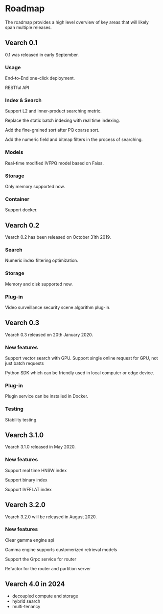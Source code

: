 # Roadmap

The roadmap provides a high level overview of key areas that will likely span multiple releases.

## Vearch 0.1

0.1 was released in early September.

### Usage

End-to-End one-click deployment.

RESTful API 

### Index & Search

Support L2 and inner-product searching metric.

Replace the static batch indexing with real time indexing.

Add the fine-grained sort after PQ coarse sort.

Add the numeric field and bitmap filters in the process of searching.

### Models

Real-time modified IVFPQ model based on Faiss.

### Storage

Only memory supported now.

### Container

Support docker.

## Vearch 0.2

Vearch 0.2 has been released on October 31th 2019.

### Search

Numeric index filtering optimization.

### Storage

Memory and disk supported now.

### Plug-in

Video surveillance security scene algorithm plug-in.

## Vearch 0.3

Vearch 0.3 released on 20th January 2020.

### New features 

Support vector search with GPU. Support single online request for GPU, not just batch requests

Python SDK which can be friendly used in local computer or edge device.

### Plug-in

Plugin service can be installed in Docker.

### Testing

Stability testing.

## Vearch 3.1.0

Vearch 3.1.0 released in May 2020.

### New features

Support real time HNSW index

Support binary index

Support IVFFLAT index

## Vearch 3.2.0

Vearch 3.2.0 will be released in August 2020.

### New features

Clear gamma engine api

Gamma engine supports customerized retrieval models

Support the Grpc service for router

Refactor for the router and partition server


## Vearch 4.0 in 2024

* decoupled compute and storage
* hybrid search
* multi-tenancy


